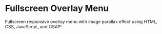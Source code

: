 # Fullscreen Overlay Menu
Fullscreen responsive overlay menu with image parallax effect using HTML, CSS, JavaScript, and GSAP!
